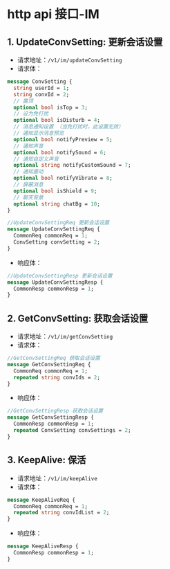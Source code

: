 # http api 接口-IM

## 1. UpdateConvSetting: 更新会话设置

- 请求地址：`/v1/im/updateConvSetting`
- 请求体：

```protobuf
message ConvSetting {
  string userId = 1;
  string convId = 2;
  // 置顶
  optional bool isTop = 3;
  // 设为免打扰
  optional bool isDisturb = 4;
  // 消息通知设置 （当免打扰时，此设置无效）
  // 通知显示消息预览
  optional bool notifyPreview = 5;
  // 通知声音
  optional bool notifySound = 6;
  // 通知自定义声音
  optional string notifyCustomSound = 7;
  // 通知震动
  optional bool notifyVibrate = 8;
  // 屏蔽消息
  optional bool isShield = 9;
  // 聊天背景
  optional string chatBg = 10;
}

//UpdateConvSettingReq 更新会话设置
message UpdateConvSettingReq {
  CommonReq commonReq = 1;
  ConvSetting convSetting = 2;
}
```

- 响应体：

```protobuf
//UpdateConvSettingResp 更新会话设置
message UpdateConvSettingResp {
  CommonResp commonResp = 1;
}
```

## 2. GetConvSetting: 获取会话设置

- 请求地址：`/v1/im/getConvSetting`
- 请求体：

```protobuf
//GetConvSettingReq 获取会话设置
message GetConvSettingReq {
  CommonReq commonReq = 1;
  repeated string convIds = 2;
}
```

- 响应体：

```protobuf
//GetConvSettingResp 获取会话设置
message GetConvSettingResp {
  CommonResp commonResp = 1;
  repeated ConvSetting convSettings = 2;
}
```

## 3. KeepAlive: 保活

- 请求地址：`/v1/im/keepAlive`
- 请求体：

```protobuf
message KeepAliveReq {
  CommonReq commonReq = 1;
  repeated string convIdList = 2;
}
```

- 响应体：

```protobuf
message KeepAliveResp {
  CommonResp commonResp = 1;
}
```